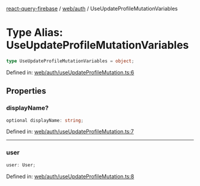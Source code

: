 [react-query-firebase](../../../modules.md) / [web/auth](../index.md) / UseUpdateProfileMutationVariables

# Type Alias: UseUpdateProfileMutationVariables

```ts
type UseUpdateProfileMutationVariables = object;
```

Defined in: [web/auth/useUpdateProfileMutation.ts:6](https://github.com/vpishuk/react-query-firebase/blob/09a15a5d938c4bdaa4fd86491bcf8ea41c16371f/web/auth/useUpdateProfileMutation.ts#L6)

## Properties

### displayName?

```ts
optional displayName: string;
```

Defined in: [web/auth/useUpdateProfileMutation.ts:7](https://github.com/vpishuk/react-query-firebase/blob/09a15a5d938c4bdaa4fd86491bcf8ea41c16371f/web/auth/useUpdateProfileMutation.ts#L7)

***

### user

```ts
user: User;
```

Defined in: [web/auth/useUpdateProfileMutation.ts:8](https://github.com/vpishuk/react-query-firebase/blob/09a15a5d938c4bdaa4fd86491bcf8ea41c16371f/web/auth/useUpdateProfileMutation.ts#L8)
